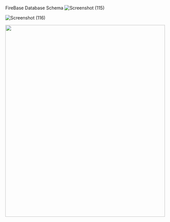 

FireBase Database Schema
![Screenshot (115)](https://user-images.githubusercontent.com/50947867/103487932-d55c7300-4e2e-11eb-88d0-4872c5af195f.png)

![Screenshot (116)](https://user-images.githubusercontent.com/50947867/103487924-cfff2880-4e2e-11eb-9ff5-9b643504d2a9.png)







<img src="https://j.gifs.com/0YWGOL.gif" width="500" height="600" />
